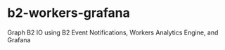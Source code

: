 # b2-workers-grafana
Graph B2 IO using B2 Event Notifications, Workers Analytics Engine, and Grafana
